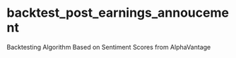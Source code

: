 # backtest_post_earnings_annoucement
Backtesting Algorithm Based on Sentiment Scores from AlphaVantage
